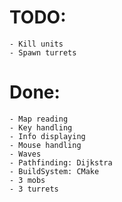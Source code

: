 # TODO:

    - Kill units
    - Spawn turrets


# Done:

    - Map reading
    - Key handling
    - Info displaying
    - Mouse handling
    - Waves
    - Pathfinding: Dijkstra
    - BuildSystem: CMake
    - 3 mobs
    - 3 turrets
